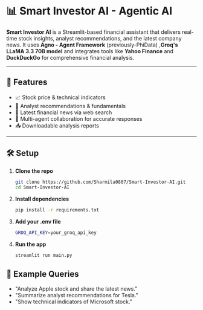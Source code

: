 # 📊 Smart Investor AI - Agentic AI

**Smart Investor AI** is a Streamlit-based financial assistant that delivers real-time stock insights, analyst recommendations, and the latest company news. It uses **Agno - Agent Framework** (previously-PhiData) ,**Groq's LLaMA 3.3 70B model** and integrates tools like **Yahoo Finance** and **DuckDuckGo** for comprehensive financial analysis.

---

## 🚀 Features

- 📈 Stock price & technical indicators  
- 🧠 Analyst recommendations & fundamentals  
- 📰 Latest financial news via web search  
- 🧩 Multi-agent collaboration for accurate responses  
- 📥 Downloadable analysis reports  

---

## 🛠️ Setup

1. **Clone the repo**
   ```bash
   git clone https://github.com/Sharmila0807/Smart-Investor-AI.git
   cd Smart-Investor-AI
2. **Install dependencies**
   ```bash
   pip install -r requirements.txt
3. **Add your .env file**
      ```bash
      GROQ_API_KEY=your_groq_api_key
4. **Run the app**
      ```bash
      streamlit run main.py

## 💬 Example Queries
- "Analyze Apple stock and share the latest news."
- "Summarize analyst recommendations for Tesla."
- "Show technical indicators of Microsoft stock."

